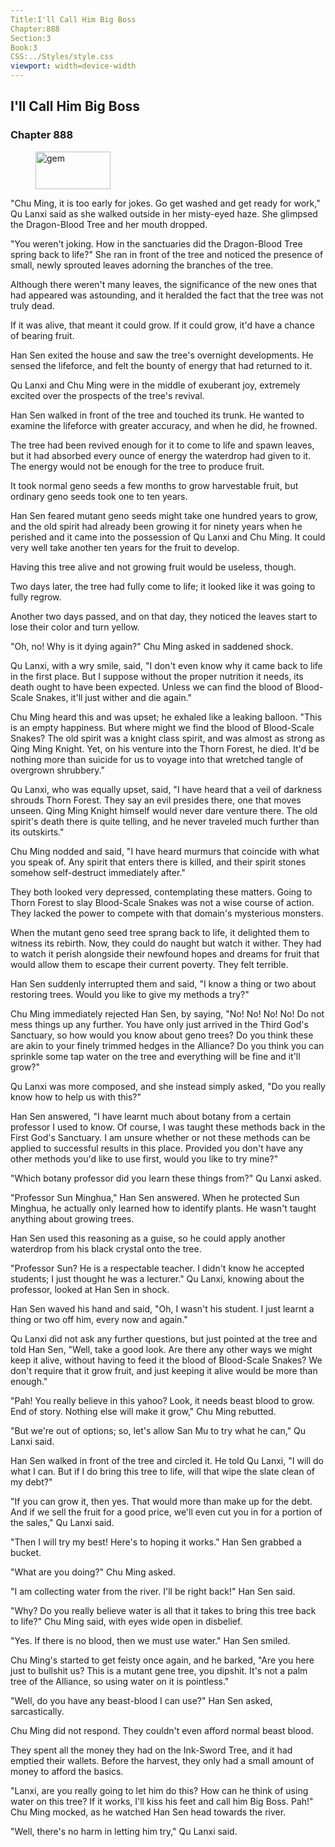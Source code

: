 ```yaml
---
Title:I'll Call Him Big Boss 
Chapter:888 
Section:3 
Book:3 
CSS:../Styles/style.css 
viewport: width=device-width
---
```

  
## I'll Call Him Big Boss
### Chapter 888
  
<figure>
	<img src="../Images/gem.gif" alt="gem" id="gem" width="120" height="60" />
</figure>
  

  
"Chu Ming, it is too early for jokes. Go get washed and get ready for work," Qu Lanxi said as she walked outside in her misty-eyed haze. She glimpsed the Dragon-Blood Tree and her mouth dropped.

"You weren't joking. How in the sanctuaries did the Dragon-Blood Tree spring back to life?" She ran in front of the tree and noticed the presence of small, newly sprouted leaves adorning the branches of the tree.

Although there weren't many leaves, the significance of the new ones that had appeared was astounding, and it heralded the fact that the tree was not truly dead.

If it was alive, that meant it could grow. If it could grow, it'd have a chance of bearing fruit.

Han Sen exited the house and saw the tree's overnight developments. He sensed the lifeforce, and felt the bounty of energy that had returned to it.

Qu Lanxi and Chu Ming were in the middle of exuberant joy, extremely excited over the prospects of the tree's revival.

Han Sen walked in front of the tree and touched its trunk. He wanted to examine the lifeforce with greater accuracy, and when he did, he frowned.

The tree had been revived enough for it to come to life and spawn leaves, but it had absorbed every ounce of energy the waterdrop had given to it. The energy would not be enough for the tree to produce fruit.

It took normal geno seeds a few months to grow harvestable fruit, but ordinary geno seeds took one to ten years.

Han Sen feared mutant geno seeds might take one hundred years to grow, and the old spirit had already been growing it for ninety years when he perished and it came into the possession of Qu Lanxi and Chu Ming. It could very well take another ten years for the fruit to develop.

Having this tree alive and not growing fruit would be useless, though.

Two days later, the tree had fully come to life; it looked like it was going to fully regrow.

Another two days passed, and on that day, they noticed the leaves start to lose their color and turn yellow.

"Oh, no! Why is it dying again?" Chu Ming asked in saddened shock.

Qu Lanxi, with a wry smile, said, "I don't even know why it came back to life in the first place. But I suppose without the proper nutrition it needs, its death ought to have been expected. Unless we can find the blood of Blood-Scale Snakes, it'll just wither and die again."

Chu Ming heard this and was upset; he exhaled like a leaking balloon. "This is an empty happiness. But where might we find the blood of Blood-Scale Snakes? The old spirit was a knight class spirit, and was almost as strong as Qing Ming Knight. Yet, on his venture into the Thorn Forest, he died. It'd be nothing more than suicide for us to voyage into that wretched tangle of overgrown shrubbery."

Qu Lanxi, who was equally upset, said, "I have heard that a veil of darkness shrouds Thorn Forest. They say an evil presides there, one that moves unseen. Qing Ming Knight himself would never dare venture there. The old spirit's death there is quite telling, and he never traveled much further than its outskirts."

Chu Ming nodded and said, "I have heard murmurs that coincide with what you speak of. Any spirit that enters there is killed, and their spirit stones somehow self-destruct immediately after."

They both looked very depressed, contemplating these matters. Going to Thorn Forest to slay Blood-Scale Snakes was not a wise course of action. They lacked the power to compete with that domain's mysterious monsters.

When the mutant geno seed tree sprang back to life, it delighted them to witness its rebirth. Now, they could do naught but watch it wither. They had to watch it perish alongside their newfound hopes and dreams for fruit that would allow them to escape their current poverty. They felt terrible.

Han Sen suddenly interrupted them and said, "I know a thing or two about restoring trees. Would you like to give my methods a try?"

Chu Ming immediately rejected Han Sen, by saying, "No! No! No! No! Do not mess things up any further. You have only just arrived in the Third God's Sanctuary, so how would you know about geno trees? Do you think these are akin to your finely trimmed hedges in the Alliance? Do you think you can sprinkle some tap water on the tree and everything will be fine and it'll grow?"

Qu Lanxi was more composed, and she instead simply asked, "Do you really know how to help us with this?"

Han Sen answered, "I have learnt much about botany from a certain professor I used to know. Of course, I was taught these methods back in the First God's Sanctuary. I am unsure whether or not these methods can be applied to successful results in this place. Provided you don't have any other methods you'd like to use first, would you like to try mine?"

"Which botany professor did you learn these things from?" Qu Lanxi asked.

"Professor Sun Minghua," Han Sen answered. When he protected Sun Minghua, he actually only learned how to identify plants. He wasn't taught anything about growing trees.

Han Sen used this reasoning as a guise, so he could apply another waterdrop from his black crystal onto the tree.

"Professor Sun? He is a respectable teacher. I didn't know he accepted students; I just thought he was a lecturer." Qu Lanxi, knowing about the professor, looked at Han Sen in shock.

Han Sen waved his hand and said, "Oh, I wasn't his student. I just learnt a thing or two off him, every now and again."

Qu Lanxi did not ask any further questions, but just pointed at the tree and told Han Sen, "Well, take a good look. Are there any other ways we might keep it alive, without having to feed it the blood of Blood-Scale Snakes? We don't require that it grow fruit, and just keeping it alive would be more than enough."

"Pah! You really believe in this yahoo? Look, it needs beast blood to grow. End of story. Nothing else will make it grow," Chu Ming rebutted.

"But we're out of options; so, let's allow San Mu to try what he can," Qu Lanxi said.

Han Sen walked in front of the tree and circled it. He told Qu Lanxi, "I will do what I can. But if I do bring this tree to life, will that wipe the slate clean of my debt?"

"If you can grow it, then yes. That would more than make up for the debt. And if we sell the fruit for a good price, we'll even cut you in for a portion of the sales," Qu Lanxi said.

"Then I will try my best! Here's to hoping it works." Han Sen grabbed a bucket.

"What are you doing?" Chu Ming asked.

"I am collecting water from the river. I'll be right back!" Han Sen said.

"Why? Do you really believe water is all that it takes to bring this tree back to life?" Chu Ming said, with eyes wide open in disbelief.

"Yes. If there is no blood, then we must use water." Han Sen smiled.

Chu Ming's started to get feisty once again, and he barked, "Are you here just to bullshit us? This is a mutant gene tree, you dipshit. It's not a palm tree of the Alliance, so using water on it is pointless."

"Well, do you have any beast-blood I can use?" Han Sen asked, sarcastically.

Chu Ming did not respond. They couldn't even afford normal beast blood.

They spent all the money they had on the Ink-Sword Tree, and it had emptied their wallets. Before the harvest, they only had a small amount of money to afford the basics.

"Lanxi, are you really going to let him do this? How can he think of using water on this tree? If it works, I'll kiss his feet and call him Big Boss. Pah!" Chu Ming mocked, as he watched Han Sen head towards the river.

"Well, there's no harm in letting him try," Qu Lanxi said.